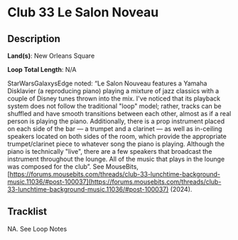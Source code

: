 # Club 33 Le Salon Noveau

## Description

**Land(s)**: New Orleans Square

**Loop Total Length**: N/A

StarWarsGalaxysEdge noted: “Le Salon Nouveau features a Yamaha Disklavier (a reproducing piano) playing a mixture of jazz classics with a couple of Disney tunes thrown into the mix. I've noticed that its playback system does not follow the traditional "loop" model; rather, tracks can be shuffled and have smooth transitions between each other, almost as if a real person is playing the piano. Additionally, there is a prop instrument placed on each side of the bar — a trumpet and a clarinet — as well as in-ceiling speakers located on both sides of the room, which provide the appropriate trumpet/clarinet piece to whatever song the piano is playing. Although the piano is technically "live", there are a few speakers that broadcast the instrument throughout the lounge. All of the music that plays in the lounge was composed for the club”. See MouseBits, [https://forums.mousebits.com/threads/club-33-lunchtime-background-music.11036/#post-100037](https://forums.mousebits.com/threads/club-33-lunchtime-background-music.11036/#post-100037) (2024).

## Tracklist

NA\. See Loop Notes


